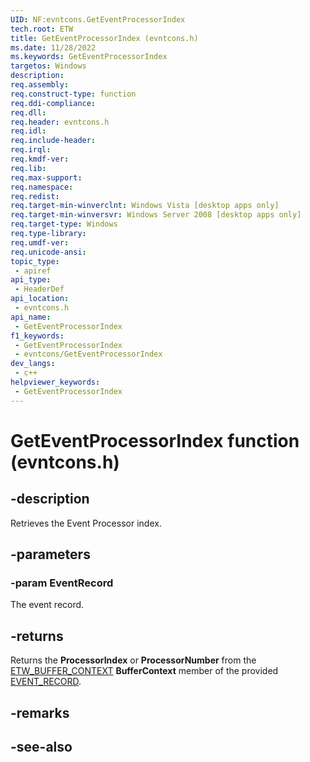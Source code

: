 ```yaml
---
UID: NF:evntcons.GetEventProcessorIndex
tech.root: ETW
title: GetEventProcessorIndex (evntcons.h)
ms.date: 11/28/2022
ms.keywords: GetEventProcessorIndex
targetos: Windows
description: 
req.assembly: 
req.construct-type: function
req.ddi-compliance: 
req.dll: 
req.header: evntcons.h
req.idl: 
req.include-header: 
req.irql: 
req.kmdf-ver: 
req.lib: 
req.max-support: 
req.namespace: 
req.redist: 
req.target-min-winverclnt: Windows Vista [desktop apps only]
req.target-min-winversvr: Windows Server 2008 [desktop apps only]
req.target-type: Windows
req.type-library: 
req.umdf-ver: 
req.unicode-ansi: 
topic_type:
 - apiref
api_type:
 - HeaderDef
api_location:
 - evntcons.h
api_name:
 - GetEventProcessorIndex
f1_keywords:
 - GetEventProcessorIndex
 - evntcons/GetEventProcessorIndex
dev_langs:
 - c++
helpviewer_keywords:
 - GetEventProcessorIndex
---
```


# GetEventProcessorIndex function (evntcons.h)

## -description

Retrieves the Event Processor index.

## -parameters

### -param EventRecord

The event record.

## -returns

Returns the **ProcessorIndex** or **ProcessorNumber** from the [ETW_BUFFER_CONTEXT](/windows/win32/api/evntrace/ns-evntrace-etw_buffer_context) **BufferContext** member of the provided [EVENT_RECORD](/windows/win32/api/evntcons/ns-evntcons-event_record).

## -remarks

## -see-also

